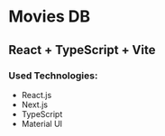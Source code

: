 # Movies DB

## React + TypeScript + Vite

### Used Technologies:

- React.js
- Next.js
- TypeScript
- Material UI
